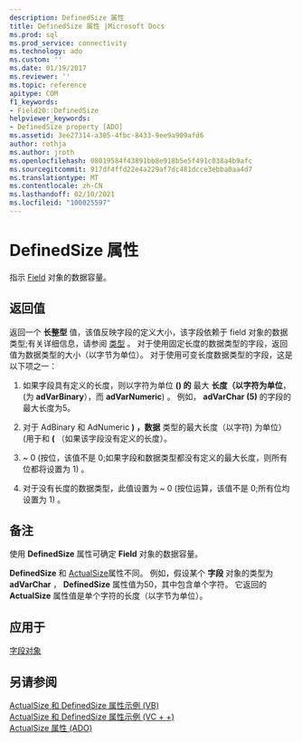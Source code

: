 ```yaml
---
description: DefinedSize 属性
title: DefinedSize 属性 |Microsoft Docs
ms.prod: sql
ms.prod_service: connectivity
ms.technology: ado
ms.custom: ''
ms.date: 01/19/2017
ms.reviewer: ''
ms.topic: reference
apitype: COM
f1_keywords:
- Field20::DefinedSize
helpviewer_keywords:
- DefinedSize property [ADO]
ms.assetid: 3ee27314-a305-4fbc-8433-9ee9a909afd6
author: rothja
ms.author: jroth
ms.openlocfilehash: 08019584f43891bb8e918b5e5f491c038a4b9afc
ms.sourcegitcommit: 917df4ffd22e4a229af7dc481dcce3ebba0aa4d7
ms.translationtype: MT
ms.contentlocale: zh-CN
ms.lasthandoff: 02/10/2021
ms.locfileid: "100025597"
---
```

# <a name="definedsize-property"></a>DefinedSize 属性
指示 [Field](../../../ado/reference/ado-api/field-object.md) 对象的数据容量。  
  
## <a name="return-value"></a>返回值  
 返回一个 **长整型** 值，该值反映字段的定义大小，该字段依赖于 field 对象的数据类型;有关详细信息，请参阅 [类型](../../../ado/reference/ado-api/type-property-ado.md) 。 对于使用固定长度的数据类型的字段，返回值为数据类型的大小（以字节为单位）。 对于使用可变长度数据类型的字段，这是以下项之一：  
  
1.  如果字段具有定义的长度，则以字符为单位 **() 的** 最大 **长度（以字符为单位**， (为 **adVarBinary**），而 **adVarNumeric**) 。 例如， **adVarChar (5)** 的字段的最大长度为5。  
  
2.  对于 AdBinary 和 AdNumeric **) ，数据** 类型的最大长度（以字符) 为单位） (用于和 **(** （如果该字段没有定义的长度）。  
  
3.  ~ 0 (按位，该值不是 0;如果字段和数据类型都没有定义的最大长度，则所有位都将设置为 1) 。  
  
4.  对于没有长度的数据类型，此值设置为 ~ 0 (按位运算，该值不是 0;所有位均设置为 1) 。  
  
## <a name="remarks"></a>备注  
 使用 **DefinedSize** 属性可确定 **Field** 对象的数据容量。  
  
 **DefinedSize** 和 [ActualSize](../../../ado/reference/ado-api/actualsize-property-ado.md)属性不同。 例如，假设某个 **字段** 对象的类型为 **adVarChar** ， **DefinedSize** 属性值为50，其中包含单个字符。 它返回的 **ActualSize** 属性值是单个字符的长度（以字节为单位）。  
  
## <a name="applies-to"></a>应用于  
 [字段对象](../../../ado/reference/ado-api/field-object.md)  
  
## <a name="see-also"></a>另请参阅  
 [ActualSize 和 DefinedSize 属性示例 (VB) ](../../../ado/reference/ado-api/actualsize-and-definedsize-properties-example-vb.md)   
 [ActualSize 和 DefinedSize 属性示例 (VC + +) ](../../../ado/reference/ado-api/actualsize-and-definedsize-properties-example-vc.md)   
 [ActualSize 属性 (ADO)](../../../ado/reference/ado-api/actualsize-property-ado.md)
